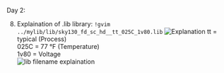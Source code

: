 Day 2: 

  8. Explaination of .lib library:
     `!gvim ../mylib/lib/sky130_fd_sc_hd__tt_025C_1v80.lib`
     ![Explanation](https://github.com/user-attachments/assets/fa116f8d-9874-4cf5-a1e0-465c88eb6dc3)
     tt = typical (Process)<br>
     025C = 77 °F (Temperature)<br>
     1v80 = Voltage<br>
     ![lib filename explaination](https://github.com/user-attachments/assets/8e2fac9d-6ef7-4dce-8e20-e829e6c7bbef)
